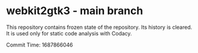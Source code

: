 # webkit2gtk3 - main branch

This repository contains frozen state of the repository.
Its history is cleared. It is used only for static code
analysis with Codacy.

Commit Time: 1687866046